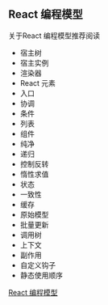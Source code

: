 ## React 编程模型

关于React 编程模型推荐阅读
- 宿主树
- 宿主实例
- 渲染器
- React 元素
- 入口
- 协调
- 条件
- 列表
- 组件
- 纯净
- 递归
- 控制反转
- 惰性求值
- 状态
- 一致性
- 缓存
- 原始模型
- 批量更新
- 调用树
- 上下文
- 副作用
- 自定义钩子
- 静态使用顺序

[React 编程模型](https://overreacted.io/zh-hans/react-as-a-ui-runtime/)
